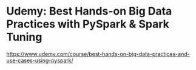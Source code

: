 # Udemy: Best Hands-on Big Data Practices with PySpark & Spark Tuning

https://www.udemy.com/course/best-hands-on-big-data-practices-and-use-cases-using-pyspark/
